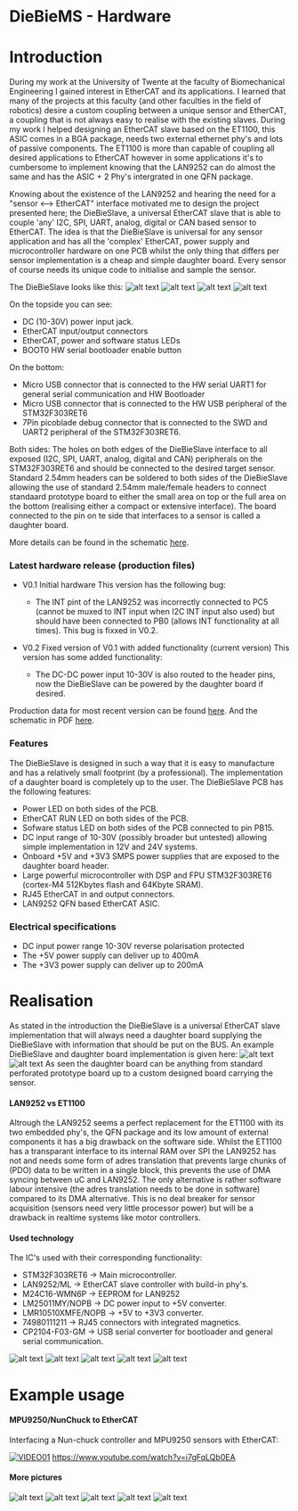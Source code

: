 DieBieMS - Hardware
===
# Introduction
During my work at the University of Twente at the faculty of Biomechanical Engineering I gained interest in EtherCAT and its applications. I learned that many of the projects at this faculty (and other faculties in the field of robotics) desire a custom coupling between a unique sensor and EtherCAT, a coupling that is not always easy to realise with the existing slaves. During my work I helped designing an EtherCAT slave based on the ET1100, this ASIC comes in a BGA package, needs two external ethernet phy's and lots of passive components. The ET1100 is more than capable of coupling all desired applications to EtherCAT however in some applications it's to cumbersome to implement knowing that the LAN9252 can do almost the same and has the ASIC + 2 Phy's intergrated in one QFN package. 

Knowing about the existence of the LAN9252 and hearing the need for a "sensor <--> EtherCAT" interface motivated me to design the project presented here; the DieBieSlave, a universal EtherCAT slave that is able to couple 'any' I2C, SPI, UART, analog, digital or CAN based sensor to EtherCAT. The idea is that the DieBieSlave is universal for any sensor application and has all the 'complex' EtherCAT, power supply and microcontroller hardware on one PCB whilst the only thing that differs per sensor implementation is a cheap and simple daughter board. Every sensor of course needs its unique code to initialise and sample the sensor. 

The DieBieSlave looks like this:
![alt text](Binaries/Images/DieBieSlaveV0_2TOP0.png "DieBieSlave V0.2 TopView")
![alt text](Binaries/Images/DieBieSlaveV0_2BOT0.png "DieBieSlave V0.2 TopView")
![alt text](Binaries/Images/DieBieSlaveV0_2TOP1.png "DieBieSlave V0.2 TopView")
![alt text](Binaries/Images/DieBieSlaveV0_2BOT1.png "DieBieSlave V0.2 TopView")

On the topside you can see:
* DC (10-30V) power input jack.
* EtherCAT input/output connectors 
* EtherCAT, power and software status LEDs
* BOOT0 HW serial bootloader enable button

On the bottom:
* Micro USB connector that is connected to the HW serial UART1 for general serial communication and HW Bootloader
* Micro USB connector that is connected to the HW USB peripheral of the STM32F303RET6
* 7Pin picoblade debug connector that is connected to the SWD and UART2 peripheral of the STM32F303RET6.

Both sides:
The holes on both edges of the DieBieSlave interface to all exposed (I2C, SPI, UART, analog, digital and CAN) peripherals on the STM32F303RET6 and should be connected to the desired target sensor. Standard 2.54mm headers can be soldered to both sides of the DieBieSlave allowing the use of standard 2.54mm male/female headers to connect standaard prototype board to either the small area on top or the full area on the bottom (realising either a compact or extensive interface). The board connected to the pin on te side that interfaces to a sensor is called a daughter board.

More details can be found in the schematic [here](/Project%20Outputs%20for%20DB10012_UniversalSlave/DB10012_DieBieSlave.PDF).

### Latest hardware release (production files)

* V0.1 Initial hardware
   This version has the following bug:
   * The INT pint of the LAN9252 was incorrectly connected to PC5 (cannot be muxed to INT input when I2C INT input also used) but should have been connected to PB0 (allows INT functionality at all times). This bug is fixxed in V0.2.
   
* V0.2 Fixed version of V0.1 with added functionality (current version)
   This version has some added functionality:
   * The DC-DC power input 10-30V is also routed to the header pins, now the DieBieSlave can be powered by the daughter board if desired.
   
Production data for most recent version can be found [here](Project%20Outputs%20for%20DB10012_UniversalSlave). And the schematic in PDF [here](DB10012_UniversalSlave.PDF).

### Features
The DieBieSlave is designed in such a way that it is easy to manufacture and has a relatively small footprint (by a professional). The implementation of a daughter board is completely up to the user. The DieBieSlave PCB has the following features:

* Power LED on both sides of the PCB.
* EtherCAT RUN LED on both sides of the PCB.
* Sofware status LED on both sides of the PCB connected to pin PB15.
* DC input range of 10-30V (possibly broader but untested) allowing simple implementation in 12V and 24V systems.
* Onboard +5V and +3V3 SMPS power supplies that are exposed to the daughter board header.
* Large powerful microcontroller with DSP and FPU STM32F303RET6 (cortex-M4 512Kbytes flash and 64Kbyte SRAM).
* RJ45 EtherCAT in and output connectors.
* LAN9252 QFN based EtherCAT ASIC.

### Electrical specifications
* DC input power range 10-30V reverse polarisation protected
* The +5V power supply can deliver up to 400mA
* The +3V3 power supply  can deliver up to 200mA

# Realisation
As stated in the introduction the DieBieSlave is a universal EtherCAT slave implementation that will always need a daughter board supplying the DieBieSlave with information that should be put on the BUS. An example DieBieSlave and daughter board implementation is given here:
![alt text](Binaries/Images/DieBieSlave_V0_2_07.jpg "Daughter board and DieBieSlave separated")
![alt text](Binaries/Images/DieBieSlave_V0_2_08.jpg "Daughter board and DieBieSlave connected")
As seen the daughter board can be anything from standard perforated prototype board up to a custom designed board carrying the sensor. 

#### LAN9252 vs ET1100
Altrough the LAN9252 seems a perfect replacement for the ET1100 with its two embedded phy's, the QFN package and its low amount of external components it has a big drawback on the software side. Whilst the ET1100 has a transparant interface to its internal RAM over SPI the LAN9252 has not and needs some form of adres translation that prevents large chunks of (PDO) data to be written in a single block, this prevents the use of DMA syncing between uC and LAN9252. The only alternative is rather software labour intensive (the adres translation needs to be done in software) compared to its DMA alternative. This is no deal breaker for sensor acquisition (sensors need very little processor power) but will be a drawback in realtime systems like motor controllers.

#### Used technology
The IC's used with their corresponding functionality:
* STM32F303RET6 -> Main microcontroller.
* LAN9252/ML -> EtherCAT slave controller with build-in phy's.
* M24C16-WMN6P -> EEPROM for LAN9252
* LM25011MY/NOPB -> DC power input to +5V converter.
* LMR10510XMFE/NOPB -> +5V to +3V3 converter.
* 74980111211 -> RJ45 connectors with integrated magnetics.
* CP2104-F03-GM -> USB serial converter for bootloader and general serial communication.

![alt text](Binaries/Images/DieBieSlave_V0_2_06.jpg "DieBieSlave V0.2 Dual PCB picture")
![alt text](Binaries/Images/DieBieSlave_V0_2_02.jpg "DieBieSlave V0.2 Bottom overview")
![alt text](Binaries/Images/DieBieSlave_V0_2_03.jpg "DieBieSlave V0.2 Top overview")
![alt text](Binaries/Images/DieBieSlave_V0_2_04.jpg "DieBieSlave V0.2 Bottom component overview")
![alt text](Binaries/Images/DieBieSlave_V0_2_05.jpg "DieBieSlave V0.2 Bottom component overview")

# Example usage
#### MPU9250/NunChuck to EtherCAT
Interfacing a Nun-chuck controller and MPU9250 sensors with EtherCAT:

[![VIDEO01](http://img.youtube.com/vi/i7gFqLQb0EA/0.jpg)](http://www.youtube.com/watch?v=i7gFqLQb0EA)
https://www.youtube.com/watch?v=i7gFqLQb0EA

#### More pictures
![alt text](Binaries/Images/DieBieSlave_V0_2_09.jpg "NunChuck slave and dual MPU9250 slave")
![alt text](Binaries/Images/DieBieSlave_V0_2_10.jpg "NunChuck slave and dual MPU9250 slave")
![alt text](Binaries/Images/DieBieSlave_V0_2_11.jpg "View of a Shield example")
![alt text](Binaries/Images/DieBieSlave_V0_2TwinCAT_01.png "TwinCAT screenshot of both slave examples connected")
![alt text](Binaries/Images/DieBieSlave_V0_2SlaveEditor_01.png "Slave editor view of the SOES configuration")
